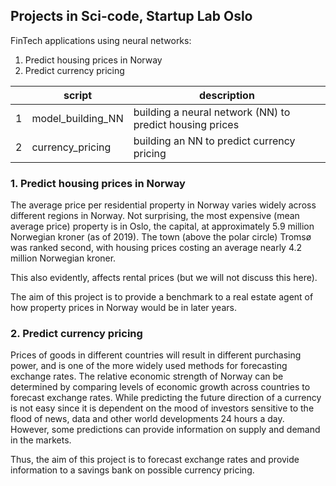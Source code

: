 ## Projects in Sci-code, Startup Lab Oslo

FinTech applications using neural networks:

1. Predict housing prices in Norway
2. Predict currency pricing 


|   | script         | description    |
|---|-------------------|----------------|
| 1 | model_building_NN | building a neural network (NN) to predict housing prices  |
| 2 | currency_pricing  | building an NN to predict currency pricing               |


### 1. Predict housing prices in Norway
The average price per residential property in Norway varies widely across different regions in Norway. Not surprising, the most expensive (mean average price) property is in Oslo, the capital, at approximately 5.9 million Norwegian kroner (as of 2019). The town (above the polar circle) Tromsø was ranked second, with housing prices costing an average nearly 4.2 million Norwegian kroner. 

This also evidently, affects rental prices (but we will not discuss this here).

The aim of this project is to provide a benchmark to a real estate agent of how property prices in Norway would be in later years. 

### 2. Predict currency pricing 
Prices of goods in different countries will result in different purchasing power, and is one of the more widely used methods for forecasting exchange rates. The relative economic strength of Norway can be determined by comparing levels of economic growth across countries to forecast exchange rates. While predicting the future direction of a currency is not easy since it is dependent on the mood of investors sensitive to the flood of news, data and other world developments 24 hours a day. However, some predictions can provide information on supply and demand in the markets.

Thus, the aim of this project is to forecast exchange rates and provide information to a savings bank on possible currency pricing.

